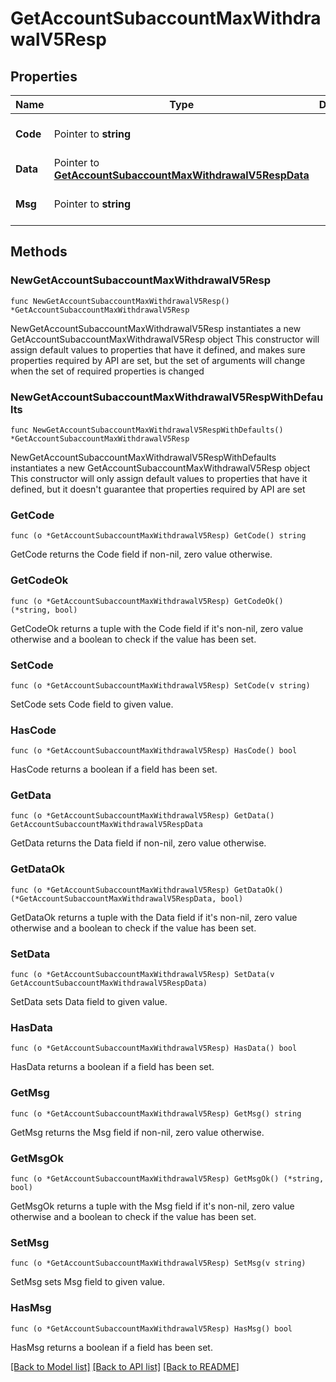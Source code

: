 # GetAccountSubaccountMaxWithdrawalV5Resp

## Properties

Name | Type | Description | Notes
------------ | ------------- | ------------- | -------------
**Code** | Pointer to **string** |  | [optional] [default to ""]
**Data** | Pointer to [**GetAccountSubaccountMaxWithdrawalV5RespData**](GetAccountSubaccountMaxWithdrawalV5RespData.md) |  | [optional] 
**Msg** | Pointer to **string** |  | [optional] [default to ""]

## Methods

### NewGetAccountSubaccountMaxWithdrawalV5Resp

`func NewGetAccountSubaccountMaxWithdrawalV5Resp() *GetAccountSubaccountMaxWithdrawalV5Resp`

NewGetAccountSubaccountMaxWithdrawalV5Resp instantiates a new GetAccountSubaccountMaxWithdrawalV5Resp object
This constructor will assign default values to properties that have it defined,
and makes sure properties required by API are set, but the set of arguments
will change when the set of required properties is changed

### NewGetAccountSubaccountMaxWithdrawalV5RespWithDefaults

`func NewGetAccountSubaccountMaxWithdrawalV5RespWithDefaults() *GetAccountSubaccountMaxWithdrawalV5Resp`

NewGetAccountSubaccountMaxWithdrawalV5RespWithDefaults instantiates a new GetAccountSubaccountMaxWithdrawalV5Resp object
This constructor will only assign default values to properties that have it defined,
but it doesn't guarantee that properties required by API are set

### GetCode

`func (o *GetAccountSubaccountMaxWithdrawalV5Resp) GetCode() string`

GetCode returns the Code field if non-nil, zero value otherwise.

### GetCodeOk

`func (o *GetAccountSubaccountMaxWithdrawalV5Resp) GetCodeOk() (*string, bool)`

GetCodeOk returns a tuple with the Code field if it's non-nil, zero value otherwise
and a boolean to check if the value has been set.

### SetCode

`func (o *GetAccountSubaccountMaxWithdrawalV5Resp) SetCode(v string)`

SetCode sets Code field to given value.

### HasCode

`func (o *GetAccountSubaccountMaxWithdrawalV5Resp) HasCode() bool`

HasCode returns a boolean if a field has been set.

### GetData

`func (o *GetAccountSubaccountMaxWithdrawalV5Resp) GetData() GetAccountSubaccountMaxWithdrawalV5RespData`

GetData returns the Data field if non-nil, zero value otherwise.

### GetDataOk

`func (o *GetAccountSubaccountMaxWithdrawalV5Resp) GetDataOk() (*GetAccountSubaccountMaxWithdrawalV5RespData, bool)`

GetDataOk returns a tuple with the Data field if it's non-nil, zero value otherwise
and a boolean to check if the value has been set.

### SetData

`func (o *GetAccountSubaccountMaxWithdrawalV5Resp) SetData(v GetAccountSubaccountMaxWithdrawalV5RespData)`

SetData sets Data field to given value.

### HasData

`func (o *GetAccountSubaccountMaxWithdrawalV5Resp) HasData() bool`

HasData returns a boolean if a field has been set.

### GetMsg

`func (o *GetAccountSubaccountMaxWithdrawalV5Resp) GetMsg() string`

GetMsg returns the Msg field if non-nil, zero value otherwise.

### GetMsgOk

`func (o *GetAccountSubaccountMaxWithdrawalV5Resp) GetMsgOk() (*string, bool)`

GetMsgOk returns a tuple with the Msg field if it's non-nil, zero value otherwise
and a boolean to check if the value has been set.

### SetMsg

`func (o *GetAccountSubaccountMaxWithdrawalV5Resp) SetMsg(v string)`

SetMsg sets Msg field to given value.

### HasMsg

`func (o *GetAccountSubaccountMaxWithdrawalV5Resp) HasMsg() bool`

HasMsg returns a boolean if a field has been set.


[[Back to Model list]](../README.md#documentation-for-models) [[Back to API list]](../README.md#documentation-for-api-endpoints) [[Back to README]](../README.md)


